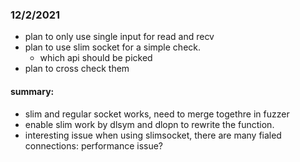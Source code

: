 ### 12/2/2021
- plan to only use single input for read and recv
- plan to use slim socket for a simple check.
  - which api should be picked
- plan to cross check them
#### summary: 
- slim and regular socket works, need to merge togethre in fuzzer
- enable slim work by dlsym and dlopn to rewrite the function.
- interesting issue when using slimsocket, there are many fialed connections: performance issue?

